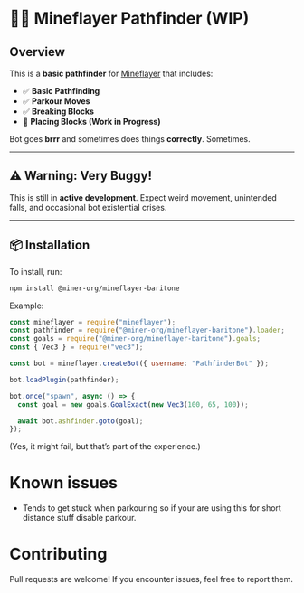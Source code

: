 # 🏃‍♂️ Mineflayer Pathfinder (WIP)

## Overview

This is a **basic pathfinder** for [Mineflayer](https://github.com/PrismarineJS/mineflayer) that includes:

- ✅ **Basic Pathfinding**
- ✅ **Parkour Moves**
- ✅ **Breaking Blocks**
- 🚧 **Placing Blocks (Work in Progress)**

Bot goes **brrr** and sometimes does things **correctly**. Sometimes.

---

## ⚠️ Warning: Very Buggy!

This is still in **active development**. Expect weird movement, unintended falls, and occasional bot existential crises.

---

## 📦 Installation

To install, run:

```sh
npm install @miner-org/mineflayer-baritone
```

Example:

```js
const mineflayer = require("mineflayer");
const pathfinder = require("@miner-org/mineflayer-baritone").loader;
const goals = require("@miner-org/mineflayer-baritone").goals;
const { Vec3 } = require("vec3");

const bot = mineflayer.createBot({ username: "PathfinderBot" });

bot.loadPlugin(pathfinder);

bot.once("spawn", async () => {
  const goal = new goals.GoalExact(new Vec3(100, 65, 100));

  await bot.ashfinder.goto(goal);
});
```

(Yes, it might fail, but that’s part of the experience.)

# Known issues

- Tends to get stuck when parkouring so if your are using this for short distance stuff disable parkour.

# Contributing

Pull requests are welcome! If you encounter issues, feel free to report them.
